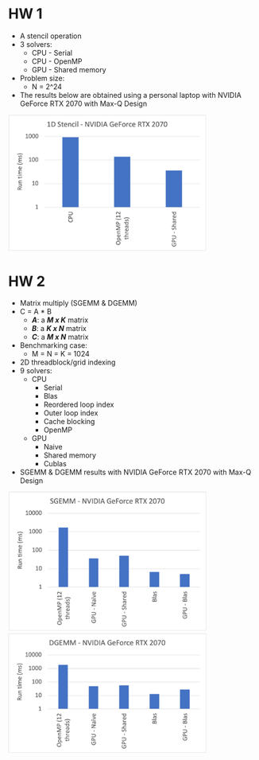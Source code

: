 # HW 1
- A stencil operation
- 3 solvers:
    - CPU - Serial
    - CPU - OpenMP
    - GPU - Shared memory
- Problem size:
    - N = 2^24
- The results below are obtained using a personal laptop with NVIDIA GeForce RTX 2070 with Max-Q Design 

<img src="images/StencilRTX.png" alt="Stencil NVIDIA" width="400"/>

# HW 2
- Matrix multiply (SGEMM & DGEMM)
- C = A * B
    - ***A***: a ***M x K*** matrix
    - ***B***: a ***K x N*** matrix
    - ***C***: a ***M x N*** matrix
- Benchmarking case:
    - M = N = K = 1024
- 2D threadblock/grid indexing
- 9 solvers:
    - CPU 
        - Serial
        - Blas
        - Reordered loop index
        - Outer loop index
        - Cache blocking
        - OpenMP
    - GPU 
        - Naive
        - Shared memory
        - Cublas
- SGEMM & DGEMM results with NVIDIA GeForce RTX 2070 with Max-Q Design 

<img src="images/SGEMM_RTX.png" alt="SGEMM NVIDIA" width="400"/>
<img src="images/DGEMM_RTX.png" alt="DGEMM NVIDIA" width="400"/>
